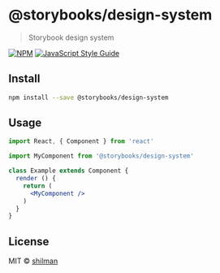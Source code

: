 # @storybooks/design-system

> Storybook design system

[![NPM](https://img.shields.io/npm/v/@storybooks/design-system.svg)](https://www.npmjs.com/package/@storybooks/design-system) [![JavaScript Style Guide](https://img.shields.io/badge/code_style-standard-brightgreen.svg)](https://standardjs.com)

## Install

```bash
npm install --save @storybooks/design-system
```

## Usage

```jsx
import React, { Component } from 'react'

import MyComponent from '@storybooks/design-system'

class Example extends Component {
  render () {
    return (
      <MyComponent />
    )
  }
}
```

## License

MIT © [shilman](https://github.com/shilman)

